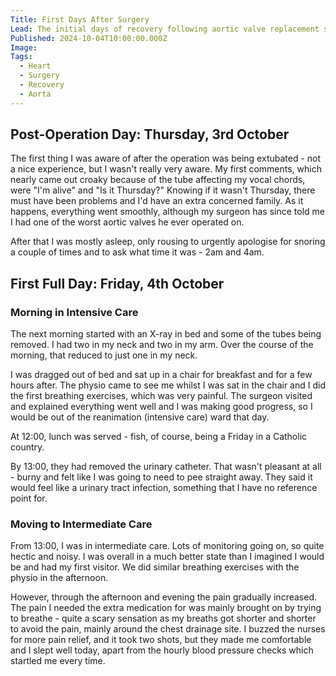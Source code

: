 ```yaml
---
Title: First Days After Surgery
Lead: The initial days of recovery following aortic valve replacement surgery.
Published: 2024-10-04T10:00:00.000Z
Image: 
Tags:
  - Heart
  - Surgery
  - Recovery
  - Aorta
---
```


## Post-Operation Day: Thursday, 3rd October

The first thing I was aware of after the operation was being extubated - not a nice experience, but I wasn't really very aware. My first comments, which nearly came out croaky because of the tube affecting my vocal chords, were "I'm alive" and "Is it Thursday?" Knowing if it wasn't Thursday, there must have been problems and I'd have an extra concerned family. As it happens, everything went smoothly, although my surgeon has since told me I had one of the worst aortic valves he ever operated on.

After that I was mostly asleep, only rousing to urgently apologise for snoring a couple of times and to ask what time it was - 2am and 4am.

## First Full Day: Friday, 4th October

### Morning in Intensive Care

The next morning started with an X-ray in bed and some of the tubes being removed. I had two in my neck and two in my arm. Over the course of the morning, that reduced to just one in my neck.

I was dragged out of bed and sat up in a chair for breakfast and for a few hours after. The physio came to see me whilst I was sat in the chair and I did the first breathing exercises, which was very painful. The surgeon visited and explained everything went well and I was making good progress, so I would be out of the reanimation (intensive care) ward that day.

At 12:00, lunch was served - fish, of course, being a Friday in a Catholic country.

By 13:00, they had removed the urinary catheter. That wasn't pleasant at all - burny and felt like I was going to need to pee straight away. They said it would feel like a urinary tract infection, something that I have no reference point for.

### Moving to Intermediate Care

From 13:00, I was in intermediate care. Lots of monitoring going on, so quite hectic and noisy. I was overall in a much better state than I imagined I would be and had my first visitor. We did similar breathing exercises with the physio in the afternoon.

However, through the afternoon and evening the pain gradually increased. The pain I needed the extra medication for was mainly brought on by trying to breathe - quite a scary sensation as my breaths got shorter and shorter to avoid the pain, mainly around the chest drainage site. I buzzed the nurses for more pain relief, and it took two shots, but they made me comfortable and I slept well today, apart from the hourly blood pressure checks which startled me every time.

